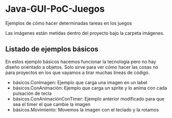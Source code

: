 # Java-GUI-PoC-Juegos
Ejemplos de cómo hacer determinadas tareas en los juegos

Las imágenes están metidas dentro del proyecto bajo la carpeta imágenes.


## Listado de ejemplos básicos

En estos ejemplo básicos hacemos funcionar la tecnología pero no hay diseño orientado a objetos. Solo sirve para ver cómo hacer las cosas no para proyectos en los que vayamos a tirar muchas líneas de código.

- básicos.ConImagen: Ejemplo que carga una imagen en un label
- básicos.ConAnimación: Ejemplo que carga un sprite y lo anima con cada pulsación de tecla
- básicos.ConAnimaciónConTimer: Ejemplo anterior modificado para que sea el timer el que cambie la imagen
- básicos.Movimiento: Movemos la imagen con el teclado y la rotamos

